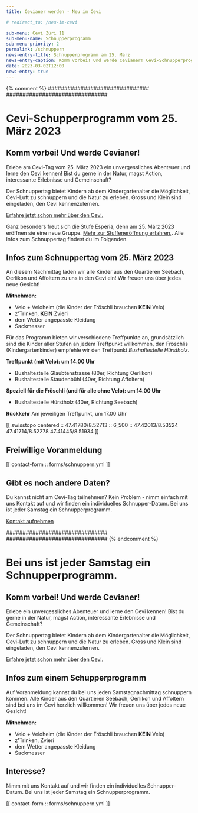 ```yaml
---
title: Cevianer werden - Neu im Cevi

# redirect_to: /neu-im-cevi

sub-menu: Cevi Züri 11
sub-menu-name: Schnupperprogramm
sub-menu-priority: 2
permalink: /schnuppern
news-entry-title: Schnupperprogramm am 25. März
news-entry-caption: Komm vorbei! Und werde Cevianer! Cevi-Schnupperprogramm am 25. März 2023.
date: 2023-03-02T12:00
news-entry: true
---
```


{% comment %}
###############################
###############################

# Cevi-Schupperprogramm vom 25. März 2023

## Komm vorbei! Und werde Cevianer!

Erlebe am Cevi-Tag vom 25. März 2023 ein unvergessliches Abenteuer und lerne den Cevi kennen! Bist du gerne in der
Natur, magst Action, interessante Erlebnisse und Gemeinschaft?

Der Schnuppertag bietet Kindern ab dem Kindergartenalter die Möglichkeit, Cevi-Luft zu schnuppern und die Natur zu
erleben. Gross und Klein sind eingeladen, den Cevi kennenzulernen.

[Erfahre jetzt schon mehr über den Cevi.](/ueber-uns)

Ganz besonders freut sich die Stufe Esperia, denn am 25. März 2023 eröffnen sie eine neue
Gruppe. [Mehr zur Stuffeneröffnung erfahren.](/stufen/esperia). Alle Infos zum Schnuppertag findest du im Folgenden.

## Infos zum Schnuppertag vom 25. März 2023

An diesem Nachmittag laden wir alle Kinder aus den Quartieren Seebach, Oerlikon und Affoltern zu uns in den Cevi ein!
Wir freuen uns über jedes neue Gesicht!

**Mitnehmen:**

- Velo + Velohelm (die Kinder der Fröschli brauchen **KEIN** Velo)
- z'Trinken, **KEIN** Zvieri
- dem Wetter angepasste Kleidung
- Sackmesser

Für das Programm bieten wir verschiedene Treffpunkte an, grundsätzlich sind die Kinder aller Stufen an jedem Treffpunkt
willkommen, den Fröschlis (Kindergartenkinder) empfehle wir den Treffpunkt _Bushaltestelle Hürstholz_.

**Treffpunkt (mit Velo): um 14.00 Uhr**

- Bushaltestelle Glaubtenstrasse (80er, Richtung Oerlikon)
- Bushaltestelle Staudenbühl (40er, Richtung Affoltern)

**Speziell für die Fröschli (und für alle ohne Velo): um 14.00 Uhr**

- Bushaltestelle Hürstholz (40er, Richtung Seebach)

**Rückkehr**
Am jeweiligen Treffpunkt, um 17.00 Uhr

[[ swisstopo centered :: 47.41780/8.52713 :: 6_500 :: 47.42013/8.53524 47.41714/8.52278 47.41445/8.51934 ]]

## Freiwillige Voranmeldung

[[ contact-form :: forms/schnuppern.yml ]]

## Gibt es noch andere Daten?

Du kannst nicht am Cevi-Tag teilnehmen? Kein Problem - nimm einfach mit uns Kontakt auf und wir finden ein individuelles
Schnupper-Datum. Bei uns ist jeder Samstag ein Schnupperprogramm.

[Kontakt aufnehmen](/kontakt)

###############################
###############################
{% endcomment %}

# Bei uns ist jeder Samstag ein Schnupperprogramm.

## Komm vorbei! Und werde Cevianer!

Erlebe ein unvergessliches Abenteuer und lerne den Cevi kennen! Bist du gerne in der Natur, magst Action, interessante
Erlebnisse und Gemeinschaft?

Der Schnuppertag bietet Kindern ab dem Kindergartenalter die Möglichkeit, Cevi-Luft zu schnuppern und die Natur zu
erleben. Gross und Klein sind eingeladen, den Cevi kennenzulernen.

[Erfahre jetzt schon mehr über den Cevi.](/ueber-uns)

## Infos zum einem Schupperprogramm

Auf Voranmeldung kannst du bei uns jeden Samstagnachmittag schnuppern kommen. Alle Kinder aus den Quartieren Seebach,
Oerlikon und Affoltern sind bei uns im Cevi herzlich willkommen! Wir freuen uns über jedes neue Gesicht!

**Mitnehmen:**

- Velo + Velohelm (die Kinder der Fröschli brauchen **KEIN** Velo)
- z'Trinken, Zvieri
- dem Wetter angepasste Kleidung
- Sackmesser

## Interesse?

Nimm mit uns Kontakt auf und wir finden ein individuelles Schnupper-Datum. Bei uns ist jeder Samstag ein
Schnupperprogramm.

[[ contact-form :: forms/schnuppern.yml ]]

